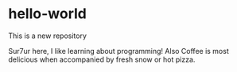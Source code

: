 # hello-world
This is a new repository


Sur7ur here, I like learning about programming! Also Coffee is most delicious when accompanied by fresh snow or hot pizza.
